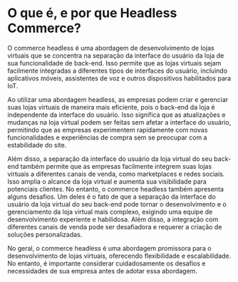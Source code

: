 # O que é, e por que Headless Commerce?

O commerce headless é uma abordagem de desenvolvimento de lojas virtuais que se concentra na separação da interface do usuário da loja de sua funcionalidade de back-end. Isso permite que as lojas virtuais sejam facilmente integradas a diferentes tipos de interfaces do usuário, incluindo aplicativos móveis, assistentes de voz e outros dispositivos habilitados para IoT.

Ao utilizar uma abordagem headless, as empresas podem criar e gerenciar suas lojas virtuais de maneira mais eficiente, pois o back-end da loja é independente da interface do usuário. Isso significa que as atualizações e mudanças na loja virtual podem ser feitas sem afetar a interface do usuário, permitindo que as empresas experimentem rapidamente com novas funcionalidades e experiências de compra sem se preocupar com a estabilidade do site.

Além disso, a separação da interface do usuário da loja virtual do seu back-end também permite que as empresas facilmente integrem suas lojas virtuais a diferentes canais de venda, como marketplaces e redes sociais. Isso amplia o alcance da loja virtual e aumenta sua visibilidade para potenciais clientes.
No entanto, o commerce headless também apresenta alguns desafios. Um deles é o fato de que a separação da interface do usuário da loja virtual do seu back-end pode tornar o desenvolvimento e o gerenciamento da loja virtual mais complexo, exigindo uma equipe de desenvolvimento experiente e habilidosa. Além disso, a integração com diferentes canais de venda pode ser desafiadora e requerer a criação de soluções personalizadas.

No geral, o commerce headless é uma abordagem promissora para o desenvolvimento de lojas virtuais, oferecendo flexibilidade e escalabilidade. No entanto, é importante considerar cuidadosamente os desafios e necessidades de sua empresa antes de adotar essa abordagem.
